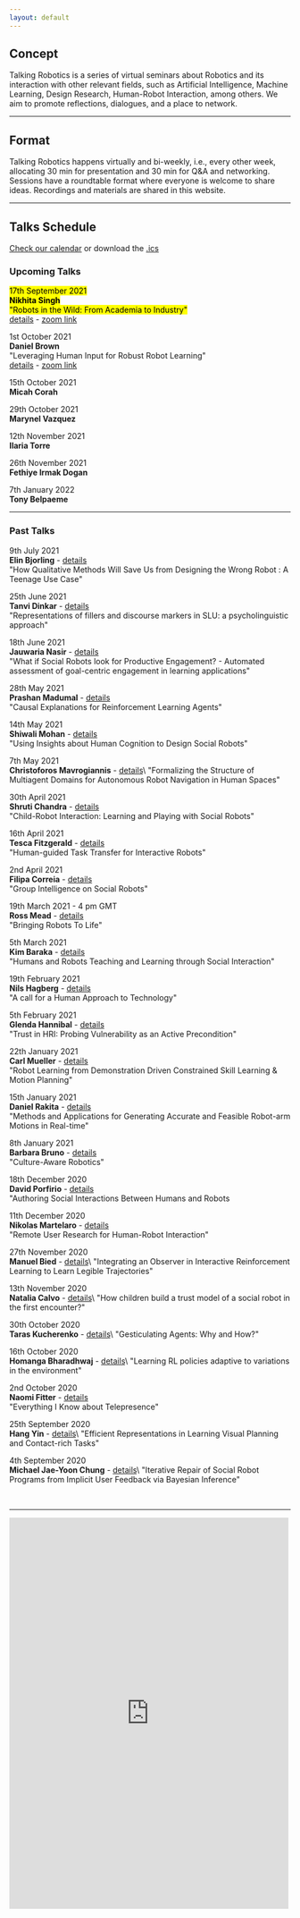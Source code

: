 ```yaml
---
layout: default
---
```


## Concept
Talking Robotics is a series of virtual seminars about Robotics and its interaction with other relevant fields, such as Artificial Intelligence, Machine Learning, Design Research, Human-Robot Interaction, among others. We aim to promote reflections, dialogues, and a place to network.

---

## Format
Talking Robotics happens virtually and bi-weekly, i.e., every other week, allocating 30 min for presentation and 30 min for Q&A and networking. Sessions have a roundtable format where everyone is welcome to share ideas. Recordings and materials are shared in this website.

---

<!--## Support us
Talking Robotics is a volunteer effort lead by us, to create a new virtual community for robotics research, where everyone is welcome Party popper. You can support us by buying a coffee [here](https://buymeacoffee.com/talkingrobotics)  

--- -->

## Talks Schedule
[Check our calendar](https://calendar.google.com/calendar/u/1?cid=dGFsa2luZ3JvYm90aWNzQGdtYWlsLmNvbQ) or download the [.ics](assets/talkingrobotics@gmail.com.ics)


### Upcoming Talks

<mark>17th September 2021</mark>\
**<mark>Nikhita Singh</mark>**\
<mark>"Robots in the Wild: From Academia to Industry"</mark>\
[details](./session_details/nikhita.html) - [zoom link](https://us02web.zoom.us/meeting/register/tZYkcO-hrz4tHtbEiwWo303MGX_T11SucYWn)

1st October 2021\
**Daniel Brown**\
"Leveraging Human Input for Robust Robot Learning"\
[details](./session_details/danielbrown.html) - [zoom link](https://us02web.zoom.us/j/87697561094)

15th October 2021\
**Micah Corah**

29th October 2021\
**Marynel Vazquez** 

12th November 2021\
**Ilaria Torre**

26th November 2021\
**Fethiye Irmak Dogan**

7th January 2022\
**Tony Belpaeme** 

 


<hr />

### Past Talks

9th July 2021\
**Elin Bjorling** - [details](./session_details/elin.html)\
"How Qualitative Methods Will Save Us from Designing the Wrong Robot : A Teenage Use Case"


25th June 2021\
**Tanvi Dinkar** - [details](./session_details/tanvi.html)\
"Representations of fillers and discourse markers in SLU: a psycholinguistic approach"


18th June 2021\
**Jauwaria Nasir** - [details](./session_details/jauwairia.html)\
"What if Social Robots look for Productive Engagement? -
Automated assessment of goal-centric engagement in learning applications"


28th May 2021\
**Prashan Madumal** - [details](./session_details/prashan.html)\
"Causal Explanations for Reinforcement Learning Agents"



14th May 2021\
**Shiwali Mohan** - [details](./session_details/shiwali.html)\
"Using Insights about Human Cognition to Design Social Robots"


7th May 2021\
**Christoforos Mavrogiannis** - [details](./session_details/christoforos.html)\ 
"Formalizing the Structure of Multiagent Domains for Autonomous Robot Navigation in Human Spaces"


30th April 2021\
**Shruti Chandra** - [details](./session_details/shruti.html)\
"Child-Robot Interaction: Learning and Playing with Social Robots"


16th April 2021\
**Tesca  Fitzgerald** - [details](./session_details/tesca.html)\
"Human-guided Task Transfer for Interactive Robots"


2nd April 2021\
**Filipa Correia** - [details](./session_details/filipa.html)\
"Group Intelligence on Social Robots"


19th March 2021 - 4 pm GMT\
**Ross Mead** - [details](./session_details/ross.html)\
"Bringing Robots To Life"


5th March 2021\
**Kim Baraka** - [details](./session_details/kim.html)\
"Humans and Robots Teaching and Learning through Social Interaction"


19th February 2021\
**Nils Hagberg** - [details](./session_details/nils.html)\
"A call for a Human Approach to Technology"
 

5th February 2021\
**Glenda Hannibal** - [details](./session_details/glenda.html)\
"Trust in HRI: Probing Vulnerability as an Active Precondition"
 

22th January 2021\
**Carl Mueller** - [details](./session_details/carl.html)\
"Robot Learning from Demonstration Driven Constrained Skill Learning & Motion Planning"


15th January 2021\
**Daniel Rakita** - [details](./session_details/daniel.html)\
"Methods and Applications for Generating Accurate and Feasible Robot-arm Motions in Real-time"


8th January 2021\
**Barbara Bruno** - [details](./session_details/barbara.html)\
"Culture-Aware Robotics"


18th December 2020\
**David Porfirio** - [details](./session_details/david.html)\
"Authoring Social Interactions Between Humans and Robots


11th December 2020\
**Nikolas Martelaro** - [details](./session_details/nikolas.html)\
"Remote User Research for Human-Robot Interaction"


27th November 2020\
**Manuel Bied** - [details](./session_details/manuel.html)\ 
"Integrating an Observer in Interactive Reinforcement Learning to Learn Legible Trajectories"


13th November 2020\
**Natalia Calvo** - [details](./session_details/natalia.html)\ 
"How children build a trust model of a social robot in the first encounter?"


30th October 2020\
**Taras Kucherenko** - [details](./session_details/taras.html)\ 
"Gesticulating Agents: Why and How?"


16th October 2020\
**Homanga Bharadhwaj** - [details](./session_details/homanga.html)\ 
"Learning RL policies adaptive to variations in the environment"


2nd October 2020\
**Naomi Fitter** - [details](./session_details/naomi.html)\
"Everything I Know about Telepresence"


25th September 2020\
**Hang Yin** - [details](./session_details/hang.html)\ 
"Efficient Representations in Learning Visual Planning and Contact-rich Tasks"


4th September 2020\
**Michael Jae-Yoon Chung** - [details](./session_details/mike.html)\ 
"Iterative Repair of Social Robot Programs from Implicit User Feedback via Bayesian Inference"









<br />





<!--<iframe width="560" height="315" src="https://www.youtube.com/embed/5qap5aO4i9A" frameborder="0" allow="accelerometer; autoplay; encrypted-media; gyroscope; picture-in-picture" allowfullscreen></iframe>-->
    

---

<iframe src="https://docs.google.com/forms/d/e/1FAIpQLScLvZgBNdJPySiHizLnQPhOtnB6ud8IL1FWHvrZgij6RQ19uA/viewform?embedded=true" width="500" height="700" frameborder="0" marginheight="0" marginwidth="0">Loading…</iframe>
